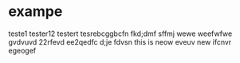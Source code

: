 # exampe
teste1
tester12
testert
tesrebcggbcfn
fkd;dmf 
sffmj
wewe
weefwfwe
gvdvuvd
22rfevd
ee2qedfc
d;je
fdvsn
this is neow
eveuv
new 
ifcnvr
egeogef
